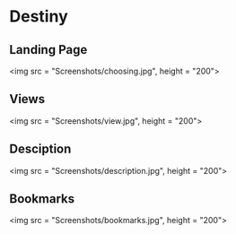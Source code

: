 # Destiny

## Landing Page

<img src = "Screenshots/choosing.jpg", height = "200">

## Views

<img src = "Screenshots/view.jpg", height = "200">

## Desciption

<img src = "Screenshots/description.jpg", height = "200">

## Bookmarks

<img src = "Screenshots/bookmarks.jpg", height = "200">
